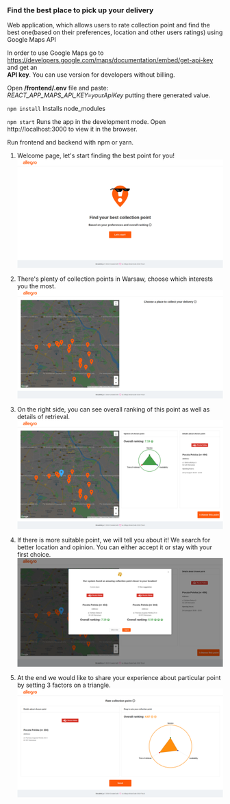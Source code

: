 ### Find the best place to pick up your delivery

Web application, which allows users to rate collection point and find the best one(based on their preferences, location and other users ratings) using Google Maps API

In order to use Google Maps go to https://developers.google.com/maps/documentation/embed/get-api-key and get an <br> **API key**. You can use version for developers without billing. 

Open **/frontend/.env** file and paste: *REACT_APP_MAPS_API_KEY=yourApiKey* putting there generated value.

`npm install`  Installs node_modules

`npm start`  Runs the app in the development mode. Open http://localhost:3000 to view it in the browser.

Run frontend and backend with npm or yarn. 

1) Welcome page, let's start finding the best point for you!
![Image1](imgToReadme/screenshot1.png)

2) There's plenty of collection points in Warsaw, choose which interests you the most.
![Image2](imgToReadme/screenshot2.png)

3) On the right side, you can see overall ranking of this point as well as details of retrieval.
![Image3](imgToReadme/screenshot3.png)

4) If there is more suitable point, we will tell you about it! We search for better location and opinion. You can either accept it or stay with your first choice.
![Image4](imgToReadme/screenshot4.png)

5) At the end we would like to share your experience about particular point by setting 3 factors on a triangle.
![Image5](imgToReadme/screenshot5.png)

